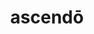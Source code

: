 ---
title: ascendō
meaning: to go up, climb up
ch: 4
pos: verb
secondppstem: ascend
infend: ere
infhyph: -ere
conjugation: third
derivative: ascension
---